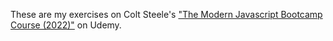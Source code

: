 These are my exercises on Colt Steele's
["The Modern Javascript Bootcamp Course (2022)"](https://www.udemy.com/course/javascript-beginners-complete-tutorial) on Udemy.
